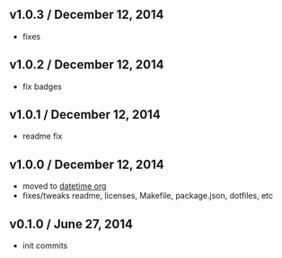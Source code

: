 ## v1.0.3 / December 12, 2014
- fixes

## v1.0.2 / December 12, 2014
- fix badges

## v1.0.1 / December 12, 2014
- readme fix

## v1.0.0 / December 12, 2014
- moved to [datetime org][datetime-url]
- fixes/tweaks readme, licenses, Makefile, package.json, dotfiles, etc

## v0.1.0 / June 27, 2014
- init commits

[datetime-url]: https://github.com/datetime
